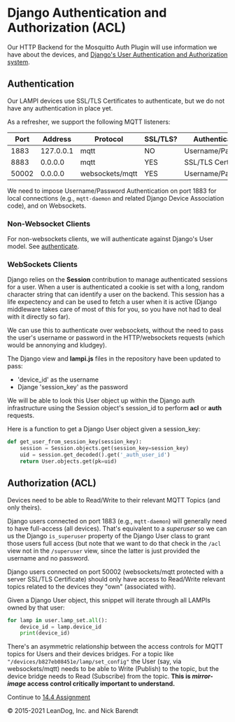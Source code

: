 # Django Authentication and Authorization (ACL)

Our HTTP Backend for the Mosquitto Auth Plugin will use information we have about the devices, and [Django's User Authentication and Authorization system](https://docs.djangoproject.com/en/2.1/topics/auth/).

## Authentication

Our LAMPI devices use SSL/TLS Certificates to authenticate, but we do not have any authentication in place yet.

As a refresher, we support the following MQTT listeners:

| Port | Address | Protocol | SSL/TLS? | Authentication |
| ---- | ------- | -------- | -------- | -------------- |
| 1883 | 127.0.0.1 |  mqtt  | NO       | Username/Password |
| 8883 | 0.0.0.0 | mqtt     | YES      | SSL/TLS Certificate |
| 50002 | 0.0.0.0 | websockets/mqtt | YES | Username/Password |

We need to impose Username/Password Authentication on port 1883 for local connections (e.g., `mqtt-daemon` and related Django Device Association code), and on Websockets.

### Non-Websocket Clients

For non-websockets clients, we will authenticate against Django's User model.  See [authenticate](https://docs.djangoproject.com/en/2.1/topics/auth/default/#django.contrib.auth.authenticate).

### WebSockets Clients

Django relies on the **Session** contribution to manage authenticated sessions for a user.   When a user is authenticated a cookie is set with a long, random character string that can identify a user on the backend.   This session has a life expectency and can be used to fetch a user when it is active (Django middleware takes care of most of this for you, so you have not had to deal with it directly so far).

We can use this to authenticate over websockets, without the need to pass the user's username or password in the HTTP/websockets requests (which would be annonying and kludgey).

The Django view and **lampi.js** files in the repository have been updated to pass:

* 'device\_id' as the username
* Djange 'session\_key' as the password

We will be able to look this User object up within the Django auth infrastructure using the Session object's session\_id to perform **acl** or **auth** requests.

Here is a function to get a Django User object given a session\_key:

```python
def get_user_from_session_key(session_key):
    session = Session.objects.get(session_key=session_key)
    uid = session.get_decoded().get('_auth_user_id')
    return User.objects.get(pk=uid)
```

## Authorization (ACL)

Devices need to be able to Read/Write to their relevant MQTT Topics (and only theirs).

Django users connected on port 1883 (e.g., `mqtt-daemon`) will generally need to have full-access (all devices).  That's equivalent to a _superuser_ so we can us the Django `is_superuser` property of the Django User class to grant those users full access (but note that we want to do that check in the `/acl` view not in the `/superuser` view, since the latter is just provided the username and no password.

Django users connected on port 50002 (websockets/mqtt protected with a server SSL/TLS Certificate) should only have access to Read/Write relevant topics related to the devices they "own" (associated with).  

Given a Django User object, this snippet will iterate through all LAMPIs owned by that user:

```python
for lamp in user.lamp_set.all():
    device_id = lamp.device_id
    print(device_id)
```

There's an asymmetric relationship between the access controls for MQTT topics for Users and their devices bridges.  For a topic like `"/devices/b827eb08451e/lamp/set_config"` the User (say, via websockets/mqtt) needs to be able to Write (Publish) to the topic, but the device bridge needs to Read (Subscribe) from the topic.  **This is *mirror-image* access control critically important to understand.**

Continue to [14.4 Assignment](../14.4_Assignment/README.md)

&copy; 2015-2021 LeanDog, Inc. and Nick Barendt
